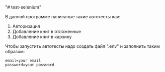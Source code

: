 "# test-selenium" 

В данной программе написаные такие автотесты как:
1. Авторизация
2. Добавление книг в отложенные
3. Добавление книг в карзину 

Чтобы запустить автотесты надо создать файл ".env" и заполнить таким образом:
```
email=your email
password=your password
```
